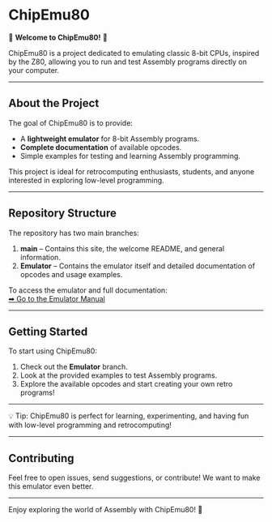 # ChipEmu80

🎉 **Welcome to ChipEmu80!** 🎉

ChipEmu80 is a project dedicated to emulating classic 8-bit CPUs, inspired by the Z80, allowing you to run and test Assembly programs directly on your computer.  

---

## About the Project

The goal of ChipEmu80 is to provide:

- A **lightweight emulator** for 8-bit Assembly programs.  
- **Complete documentation** of available opcodes.  
- Simple examples for testing and learning Assembly programming.  

This project is ideal for retrocomputing enthusiasts, students, and anyone interested in exploring low-level programming.

---

## Repository Structure

The repository has two main branches:

1. **main** – Contains this site, the welcome README, and general information.  
2. **Emulator** – Contains the emulator itself and detailed documentation of opcodes and usage examples.  

To access the emulator and full documentation:  
[➡ Go to the Emulator Manual](https://github.com/leonardopinezi/ChipEmu80/MANUAL.md)  

---

## Getting Started

To start using ChipEmu80:

1. Check out the **Emulator** branch.  
2. Look at the provided examples to test Assembly programs.  
3. Explore the available opcodes and start creating your own retro programs!  

---

💡 Tip: ChipEmu80 is perfect for learning, experimenting, and having fun with low-level programming and retrocomputing!

---

## Contributing

Feel free to open issues, send suggestions, or contribute! We want to make this emulator even better.

---

Enjoy exploring the world of Assembly with ChipEmu80! 🚀
